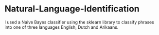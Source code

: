 # Natural-Language-Identification
I used a Naive Bayes classifier using the sklearn library to classify phrases into one of three languages English, Dutch and Arikaans.
